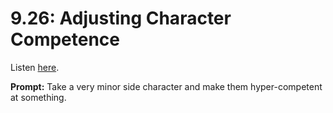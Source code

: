 # 9.26: Adjusting Character Competence 

Listen [here](http://www.writingexcuses.com/2014/06/22/writing-excuses-9-26-adjusting-character-competence/). 

**Prompt:** Take a very minor side character and make them hyper-competent at something.